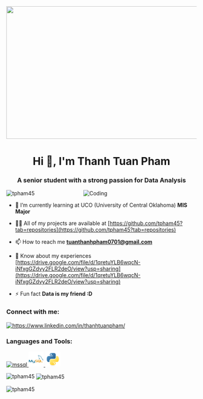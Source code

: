 <img src="https://img.freepik.com/premium-vector/data-analysis-line-vector-banner_104589-1707.jpg?w=1500" width="1000" height="350">
<h1 align="center">Hi 👋, I'm Thanh Tuan Pham</h1>
<h3 align="center">A senior student with a strong passion for Data Analysis</h3>


<img align="right" alt="Coding" width="300" src="https://cdn.dribbble.com/users/926537/screenshots/4502924/python-2.gif">

<p align="left"> <img src="https://komarev.com/ghpvc/?username=tpham45&label=Profile%20views&color=0e75b6&style=flat" alt="tpham45" /> </p>

- 🌱 I’m currently learning at UCO (University of Central Oklahoma) **MIS Major**

- 👨‍💻 All of my projects are available at [https://github.com/tpham45?tab=repositories](https://github.com/tpham45?tab=repositories)

- 📫 How to reach me **tuanthanhpham0701@gmail.com**

- 📄 Know about my experiences [https://drive.google.com/file/d/1qretuYLB6wqcN-iNfxgGZdvy2FLR2deO/view?usp=sharing](https://drive.google.com/file/d/1qretuYLB6wqcN-iNfxgGZdvy2FLR2deO/view?usp=sharing)

- ⚡ Fun fact **Data is my friend :D**

<h3 align="left">Connect with me:</h3>
<p align="left">
<a href="https://www.linkedin.com/in/thanhtuanpham/" target="blank"><img align="center" src="https://raw.githubusercontent.com/rahuldkjain/github-profile-readme-generator/master/src/images/icons/Social/linked-in-alt.svg" alt="https://www.linkedin.com/in/thanhtuanpham/" height="30" width="40" /></a>
</p>

<h3 align="left">Languages and Tools:</h3>
<p align="left"> <a href="https://www.microsoft.com/en-us/sql-server" target="_blank" rel="noreferrer"> <img src="https://www.svgrepo.com/show/303229/microsoft-sql-server-logo.svg" alt="mssql" width="40" height="40"/> </a> <a href="https://www.mysql.com/" target="_blank" rel="noreferrer"> <img src="https://raw.githubusercontent.com/devicons/devicon/master/icons/mysql/mysql-original-wordmark.svg" alt="mysql" width="40" height="40"/> </a> <a href="https://www.python.org" target="_blank" rel="noreferrer"> <img src="https://raw.githubusercontent.com/devicons/devicon/master/icons/python/python-original.svg" alt="python" width="40" height="40"/> </a> </p>

<p><img align="left" src="https://github-readme-stats.vercel.app/api/top-langs?username=tpham45&show_icons=true&locale=en&layout=compact" alt="tpham45" /></p>

<p>&nbsp;<img align="center" src="https://github-readme-stats.vercel.app/api?username=tpham45&show_icons=true&locale=en" alt="tpham45" /></p>

<p><img align="center" src="https://github-readme-streak-stats.herokuapp.com/?user=tpham45&" alt="tpham45" /></p>

